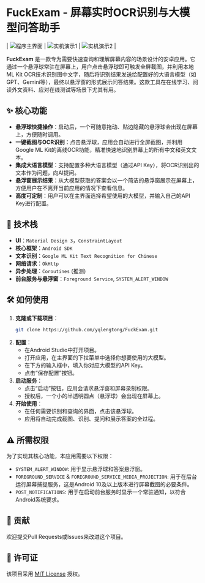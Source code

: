 # FuckExam - 屏幕实时OCR识别与大模型问答助手

| ![程序主界面](https://github.com/user-attachments/assets/40f0cfae-228b-4d8a-9841-d0b3a4bf84ef) | ![实机演示1](https://github.com/user-attachments/assets/7a8cfcd8-3cbb-44ac-8f34-72cb18324706) | ![实机演示2](https://github.com/user-attachments/assets/060cb12b-8642-4665-a359-fce3b71339c3) |


**FuckExam** 是一款专为需要快速查询和理解屏幕内容的场景设计的安卓应用。它通过一个悬浮球常驻在屏幕上，用户点击悬浮球即可触发全屏截图，并利用本地ML Kit OCR技术识别图中文字，随后将识别结果发送给配置好的大语言模型（如GPT、Gemini等），最终以悬浮窗的形式展示问答结果。这款工具在在线学习、阅读外文资料、应对在线测试等场景下尤其有用。

## ✨ 核心功能

- **悬浮球快捷操作**：启动后，一个可随意拖动、贴边隐藏的悬浮球会出现在屏幕上，方便随时调用。
- **一键截图与OCR识别**：点击悬浮球，应用会自动进行全屏截图，并利用Google ML Kit的离线OCR功能，精准快速地识别屏幕上的所有中文和英文文本。
- **集成大语言模型**：支持配置多种大语言模型（通过API Key），将OCR识别出的文本作为问题，向AI提问。
- **悬浮窗展示结果**：从大模型获取的答案会以一个简洁的悬浮窗展示在屏幕上，方便用户在不离开当前应用的情况下查看信息。
- **高度可定制**：用户可以在主界面选择希望使用的大模型，并输入自己的API Key进行配置。

## 🚀 技术栈

- **UI**：`Material Design 3`，`ConstraintLayout`
- **核心框架**：`Android SDK`
- **文本识别**：`Google ML Kit Text Recognition for Chinese`
- **网络请求**：`OkHttp`
- **异步处理**：`Coroutines` (推测)
- **前台服务与悬浮窗**：`Foreground Service`, `SYSTEM_ALERT_WINDOW`

## 🛠️ 如何使用

1.  **克隆或下载项目**：
    ```bash
    git clone https://github.com/yqlengtong/FuckExam.git
    ```
2.  **配置**：
    - 在Android Studio中打开项目。
    - 打开应用，在主界面的下拉菜单中选择你想要使用的大模型。
    - 在下方的输入框中，填入你对应大模型的API Key。
    - 点击“保存配置”按钮。
3.  **启动服务**：
    - 点击“启动”按钮，应用会请求悬浮窗和屏幕录制权限。
    - 授权后，一个小的半透明圆点（悬浮球）会出现在屏幕上。
4.  **开始使用**：
    - 在任何需要识别和查询的界面，点击该悬浮球。
    - 应用将自动完成截图、识别、提问和展示答案的全过程。

## ⚠️ 所需权限

为了实现其核心功能，本应用需要以下权限：

- `SYSTEM_ALERT_WINDOW`: 用于显示悬浮球和答案悬浮窗。
- `FOREGROUND_SERVICE` & `FOREGROUND_SERVICE_MEDIA_PROJECTION`: 用于在后台运行屏幕捕捉服务，这是Android 10及以上版本进行屏幕截图的必要条件。
- `POST_NOTIFICATIONS`: 用于在启动前台服务时显示一个常驻通知，以符合Android系统要求。

## 🤝 贡献

欢迎提交Pull Requests或Issues来改进这个项目。

## 📄 许可证

该项目采用 [MIT License](LICENSE) 授权。 <!-- 如果您没有LICENSE文件，可以考虑添加一个 -->
